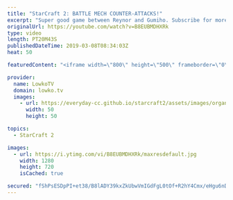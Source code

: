 ```yaml
---
title: "StarCraft 2: BATTLE MECH COUNTER-ATTACKS!"
excerpt: "Super good game between Reynor and Gumiho. Subscribe for more videos: http://lowko.tv/youtube Insane Protoss macro: https://goo.gl/kYVEow  Small mistakes have big consequences in a game of professional StarCraft 2. Reynor makes a small misstep in the early game and immediately gets punished. His followup"
originalUrl: https://youtube.com/watch?v=B8EUBMDHXRk
type: video
length: PT20M43S
publishedDateTime: 2019-03-08T08:34:03Z
heat: 50

featuredContent: "<iframe width=\"800\" height=\"500\" frameborder=\"0\" src=\"https://www.youtube.com/embed/B8EUBMDHXRk\" allow=\"accelerometer; autoplay; encrypted-media; gyroscope; picture-in-picture\" allowfullscreen></iframe>"

provider:
  name: LowkoTV
  domain: lowko.tv
  images:
    - url: https://everyday-cc.github.io/starcraft2/assets/images/organizations/lowko.tv-50x50.jpg
      width: 50
      height: 50

topics:
  - StarCraft 2

images:
  - url: https://i.ytimg.com/vi/B8EUBMDHXRk/maxresdefault.jpg
    width: 1280
    height: 720
    isCached: true

secured: "fShPsESDpPI+et38/B8lADY39kxZkUbwVmIGdFgL0tOf+R2hY4Cmx/eHgu6nDflJSiWAOeKDPgG+vlRU54xKR61++Uw2nbGIc52Wi+I8hw9CPFn+TM6ZSbBG+zup8m3GW8nceZ0hSH47i6jZ632UNX4YpM/kc5Nyi+Lr+lqN59olety9pc0LmMFwCIm83va/ITpfzfZDFJkTnP3Yfpsd5xFUAFENs9Rp/RTPTnaF+rJlIYzffmGo5ih6SbW7tv5by6p9LbYOWk1DDWxKprL7ztXVJ/d9GW/3+uxdxL4r7UVSlYoY5mcsWJVMRCTV6gLAtsUjoPHrnya5LxM2t2K5zrRAeyuiXzKl54VKX+taIduVFA0YOmbmsbVg82pHCES3KjsT8mMWuBkr+AfthmZUXptmfSRzuxLHToXfZ/AvjyI=;Lzu5lU7RrR+yn/FKT7GgUw=="
---
```


